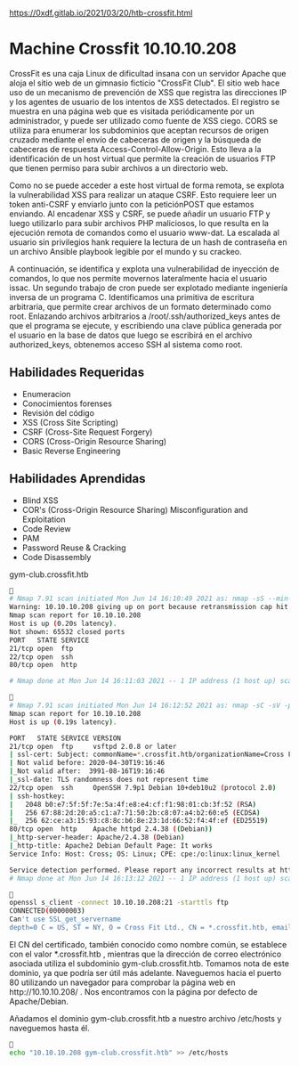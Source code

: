 https://0xdf.gitlab.io/2021/03/20/htb-crossfit.html

# Machine Crossfit 10.10.10.208

<p>CrossFit es una caja Linux de dificultad insana con un servidor Apache que aloja el sitio web de un gimnasio ficticio "CrossFit Club". El sitio web hace uso de un mecanismo de prevención de XSS que registra las direcciones IP y los agentes de usuario de los intentos de XSS detectados. El registro se muestra en una página web que es visitada periódicamente por un administrador, y puede ser utilizado como fuente de XSS ciego. CORS se utiliza para enumerar los subdominios que aceptan recursos de origen cruzado mediante el envío de cabeceras de origen y la búsqueda de cabeceras de respuesta Access-Control-Allow-Origin. Esto lleva a la identificación de un host virtual que permite la creación de usuarios FTP que tienen permiso para subir archivos a un directorio web.</p>

<p>Como no se puede acceder a este host virtual de forma remota, se explota la vulnerabilidad XSS para realizar un ataque CSRF. Esto requiere leer un token anti-CSRF y enviarlo junto con la peticiónPOST que estamos enviando. Al encadenar XSS y CSRF, se puede añadir un usuario FTP y luego utilizarlo para subir archivos PHP maliciosos, lo que resulta en la ejecución remota de comandos como el usuario www-dat. La escalada al usuario sin privilegios hank requiere la lectura de un hash de contraseña en un archivo Ansible playbook legible por el mundo y su crackeo.</p>

<p>A continuación, se identifica y explota una vulnerabilidad de inyección de comandos, lo que nos permite movernos lateralmente hacia el usuario issac. Un segundo trabajo de cron puede ser explotado mediante ingeniería inversa de un programa C. Identificamos una primitiva de escritura arbitraria, que permite crear archivos de un formato determinado como root. Enlazando archivos arbitrarios a /root/.ssh/authorized_keys antes de que el programa se ejecute, y escribiendo una clave pública generada por el usuario en la base de datos que luego se escribirá en el archivo authorized_keys, obtenemos acceso SSH al sistema como root.</p>

## Habilidades Requeridas

<ul>
    <li>Enumeracion</li>
    <li>Conocimientos forenses</li>
    <li>Revisión del código</li>
    <li>XSS (Cross Site Scripting)</li>
    <li>CSRF (Cross-Site Request Forgery)</li>
    <li>CORS (Cross-Origin Resource Sharing)</li>
    <li>Basic Reverse Engineering</li>
</ul>

## Habilidades Aprendidas

<ul>
    <li>Blind XSS</li>
    <li>COR's (Cross-Origin Resource Sharing) Misconfiguration and Exploitation</li>
    <li>Code Review</li>
    <li>PAM</li>
    <li>Password Reuse & Cracking</li>
    <li>Code Disassembly</li>
</ul>


gym-club.crossfit.htb  

```bash
🧉
# Nmap 7.91 scan initiated Mon Jun 14 16:10:49 2021 as: nmap -sS --min-rate 5000 -T5 -n -Pn -oA allPorts -p- 10.10.10.208
Warning: 10.10.10.208 giving up on port because retransmission cap hit (2).
Nmap scan report for 10.10.10.208
Host is up (0.20s latency).
Not shown: 65532 closed ports
PORT   STATE SERVICE
21/tcp open  ftp
22/tcp open  ssh
80/tcp open  http

# Nmap done at Mon Jun 14 16:11:03 2021 -- 1 IP address (1 host up) scanned in 14.21 seconds
```




```bash
🧉
# Nmap 7.91 scan initiated Mon Jun 14 16:12:52 2021 as: nmap -sC -sV -p21,22,80 -oN targeted 10.10.10.208
Nmap scan report for 10.10.10.208
Host is up (0.19s latency).

PORT   STATE SERVICE VERSION
21/tcp open  ftp     vsftpd 2.0.8 or later
| ssl-cert: Subject: commonName=*.crossfit.htb/organizationName=Cross Fit Ltd./stateOrProvinceName=NY/countryName=US
| Not valid before: 2020-04-30T19:16:46
|_Not valid after:  3991-08-16T19:16:46
|_ssl-date: TLS randomness does not represent time
22/tcp open  ssh     OpenSSH 7.9p1 Debian 10+deb10u2 (protocol 2.0)
| ssh-hostkey: 
|   2048 b0:e7:5f:5f:7e:5a:4f:e8:e4:cf:f1:98:01:cb:3f:52 (RSA)
|   256 67:88:2d:20:a5:c1:a7:71:50:2b:c8:07:a4:b2:60:e5 (ECDSA)
|_  256 62:ce:a3:15:93:c8:8c:b6:8e:23:1d:66:52:f4:4f:ef (ED25519)
80/tcp open  http    Apache httpd 2.4.38 ((Debian))
|_http-server-header: Apache/2.4.38 (Debian)
|_http-title: Apache2 Debian Default Page: It works
Service Info: Host: Cross; OS: Linux; CPE: cpe:/o:linux:linux_kernel

Service detection performed. Please report any incorrect results at https://nmap.org/submit/ .
# Nmap done at Mon Jun 14 16:13:12 2021 -- 1 IP address (1 host up) scanned in 19.82 seconds
```

```bash
🧉
openssl s_client -connect 10.10.10.208:21 -starttls ftp
CONNECTED(00000003)
Can't use SSL_get_servername
depth=0 C = US, ST = NY, O = Cross Fit Ltd., CN = *.crossfit.htb, emailAddress = info@gym-club.crossfit.htb
```

<p>El CN del certificado, también conocido como nombre común, se establece con el valor *.crossfit.htb , mientras que la dirección de correo electrónico asociada utiliza el subdominio gym-club.crossfit.htb. Tomamos nota de este dominio, ya que podría ser útil más adelante. Naveguemos hacia el puerto 80 utilizando un navegador para comprobar la página web en http://10.10.10.208/ . Nos encontramos con la página por defecto de Apache/Debian.</p>

Añadamos el dominio gym-club.crossfit.htb a nuestro archivo /etc/hosts y naveguemos hasta él.

```bash
🧉
echo "10.10.10.208 gym-club.crossfit.htb" >> /etc/hosts
```
